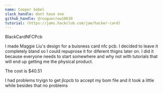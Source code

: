 ```yaml
---
name: Cooper Sobel
slack_handle: dont have one
github_handle: @rouguecrow10639
tutorial: (https://jams.hackclub.com/jam/hacker-card)
---
```


BlackCardNFCPcb

I made Maggie Liu's design for a buisness card nfc pcb.  I decided to leave it completely bland so I could repuprose it for diferent thigns later on.  I did it because everyone needs to start somewhere and why not with tutorials that will end up getting me the physical product.

The cost is $40.51

I had problems tryign to get jlcpcb to accept my bom file and it took a little while besides that no problems
